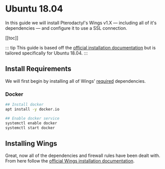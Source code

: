 # Ubuntu 18.04
In this guide we will install Pterodactyl's Wings v1.X — including all of it's dependencies — and configure it to use a SSL connection.

[[toc]]

::: tip
This guide is based off the [official installation documentation](/wings/1.0/installing.md) but is tailored specifically for Ubuntu 18.04.
:::

## Install Requirements
We will first begin by installing all of Wings' [required](/wings/1.0/installing.md#dependencies) dependencies.

### Docker

```bash
## Install docker
apt install -y docker.io

## Enable docker service
systemctl enable docker
systemctl start docker
```

## Installing Wings
Great, now all of the dependencies and firewall rules have been dealt with. From here follow the [official Wings installation documentation](/wings/1.0/installing.html#enabling-swap).
